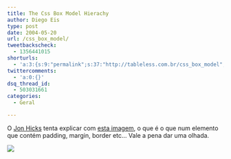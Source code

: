 ```yaml
---
title: The Css Box Model Hierachy
author: Diego Eis
type: post
date: 2004-05-20
url: /css_box_model/
tweetbackscheck:
  - 1356441015
shorturls:
  - 'a:3:{s:9:"permalink";s:37:"http://tableless.com.br/css_box_model";s:7:"tinyurl";s:26:"http://tinyurl.com/3cynahb";s:4:"isgd";s:19:"http://is.gd/r8awen";}'
twittercomments:
  - 'a:0:{}'
dsq_thread_id:
  - 503031661
categories:
  - Geral

---
```

O [Jon Hicks][1] tenta explicar com [esta imagem][2], o que é o que num elemento que contém padding, margin, border etc&#8230; Vale a pena dar uma olhada.

![][3]

 [1]: http://www.hicksdesign.co.uk/
 [2]: http://hicksdesign.co.uk/journal/3d-css-box-model
 [3]: http://hicksdesign.co.uk/images/news/3d-box-model.png